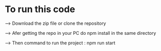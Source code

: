 # To run this code 

--> Download the zip file or clone the repository

--> Afer getting the repo in your PC do npm install in the same directory 

--> Then command to run the project : npm run start
